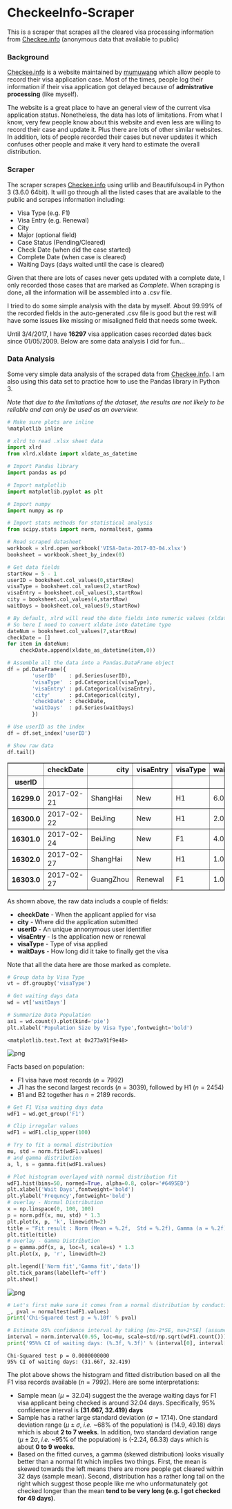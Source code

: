 # CheckeeInfo-Scraper
This is a scraper that scrapes all the cleared visa processing information from [Checkee.info](http://checkee.info/) (anonymous data that available to public)

### Background
[Checkee.info](http://checkee.info/) is a website maintained by [mumuwang](http://www.websitegoodies.com/guestbook.php?a=view&id=169519) which allow people to record their visa application case. Most of the times, people log their information if their visa application got delayed because of **admistrative processing** (like myself).

The website is a great place to have an general view of the current visa application status. Nonetheless, the data has lots of limitations. From what I know, very few people know about this website and even less are willing to record their case and update it. Plus there are lots of other similar websites. In addition, lots of people recorded their cases but never updates it which confuses other people and make it very hard to estimate the overall distribution.

### Scraper
The scraper scrapes [Checkee.info](http://checkee.info/) using urllib and Beautifulsoup4 in Python 3 (3.6.0 64bit). It will go through all the listed cases that are available to the public and scrapes information including:
- Visa Type (e.g. F1)
- Visa Entry (e.g. Renewal)
- City
- Major (optional field)
- Case Status (Pending/Cleared)
- Check Date (when did the case started)
- Complete Date (when case is cleared)
- Waiting Days (days waited until the case is cleared)

Given that there are lots of cases never gets updated with a complete date, I only recorded those cases that are marked as *Complete*. When scraping is done, all the information will be assembled into a .csv file.

I tried to do some simple analysis with the data by myself. About 99.99% of the recorded fields in the auto-generated .csv file is good but the rest will have some issues like missing or misaligned field that needs some tweek.

Until 3/4/2017, I have **16297** visa application cases recorded dates back since 01/05/2009. Below are some data analysis I did for fun...

### Data Analysis
Some very simple data analysis of the scraped data from [Checkee.info](http://checkee.info/). I am also using this data set to practice how to use the Pandas library in Python 3.

*Note that due to the limitations of the dataset, the results are not likely to be reliable and can only be used as an overview.*

```python
# Make sure plots are inline
%matplotlib inline

# xlrd to read .xlsx sheet data
import xlrd
from xlrd.xldate import xldate_as_datetime

# Import Pandas library
import pandas as pd

# Import matplotlib
import matplotlib.pyplot as plt

# Import numpy
import numpy as np

# Import stats methods for statistical analysis
from scipy.stats import norm, normaltest, gamma
```


```python
# Read scraped datasheet
workbook = xlrd.open_workbook('VISA-Data-2017-03-04.xlsx')
booksheet = workbook.sheet_by_index(0)

# Get data fields
startRow = 5 - 1
userID = booksheet.col_values(0,startRow)
visaType = booksheet.col_values(2,startRow)
visaEntry = booksheet.col_values(3,startRow)
city = booksheet.col_values(4,startRow)
waitDays = booksheet.col_values(9,startRow)

# By default, xlrd will read the date fields into numeric values (xldate type)
# So here I need to convert xldate into datetime type
dateNum = booksheet.col_values(7,startRow)
checkDate = []
for item in dateNum:
    checkDate.append(xldate_as_datetime(item,0))
```


```python
# Assemble all the data into a Pandas.DataFrame object
df = pd.DataFrame({
        'userID'    : pd.Series(userID),
        'visaType'  : pd.Categorical(visaType),
        'visaEntry' : pd.Categorical(visaEntry),
        'city'      : pd.Categorical(city),
        'checkDate' : checkDate,
        'waitDays'  : pd.Series(waitDays)
        })

# Use userID as the index
df = df.set_index('userID')

# Show raw data
df.tail()
```




<div>
<table border="1" class="dataframe">
  <thead>
    <tr style="text-align: right;">
      <th></th>
      <th>checkDate</th>
      <th>city</th>
      <th>visaEntry</th>
      <th>visaType</th>
      <th>waitDays</th>
    </tr>
    <tr>
      <th>userID</th>
      <th></th>
      <th></th>
      <th></th>
      <th></th>
      <th></th>
    </tr>
  </thead>
  <tbody>
    <tr>
      <th>16299.0</th>
      <td>2017-02-21</td>
      <td>ShangHai</td>
      <td>New</td>
      <td>H1</td>
      <td>6.0</td>
    </tr>
    <tr>
      <th>16300.0</th>
      <td>2017-02-22</td>
      <td>BeiJing</td>
      <td>New</td>
      <td>H1</td>
      <td>2.0</td>
    </tr>
    <tr>
      <th>16301.0</th>
      <td>2017-02-24</td>
      <td>BeiJing</td>
      <td>New</td>
      <td>F1</td>
      <td>4.0</td>
    </tr>
    <tr>
      <th>16302.0</th>
      <td>2017-02-27</td>
      <td>ShangHai</td>
      <td>New</td>
      <td>H1</td>
      <td>1.0</td>
    </tr>
    <tr>
      <th>16303.0</th>
      <td>2017-02-27</td>
      <td>GuangZhou</td>
      <td>Renewal</td>
      <td>F1</td>
      <td>1.0</td>
    </tr>
  </tbody>
</table>
</div>



As shown above, the raw data includs a couple of fields:
- **checkDate** - When the applicant applied for visa
- **city** - Where did the application submitted
- **userID** - An unique annonymous user identifier
- **visaEntry** - Is the application new or renewal
- **visaType** - Type of visa applied
- **waitDays** - How long did it take to finally get the visa

Note that all the data here are those marked as complete.


```python
# Group data by Visa Type
vt = df.groupby('visaType')

# Get waiting days data
wd = vt['waitDays']

# Summarize Data Population
ax1 = wd.count().plot(kind='pie')
plt.xlabel('Population Size by Visa Type',fontweight='bold')
```




    <matplotlib.text.Text at 0x273a91f9e48>




![png](output_5_1.png)


Facts based on population:
- F1 visa have most records ($n=7992$)
- J1 has the second largest records ($n=3039$), followed by H1 ($n=2454$)
- B1 and B2 together has $n=2189$ records.


```python
# Get F1 Visa waiting days data
wdF1 = wd.get_group('F1')

# Clip irregular values
wdF1 = wdF1.clip_upper(100)

# Try to fit a normal distribution
mu, std = norm.fit(wdF1.values)
# and gamma distribution
a, l, s = gamma.fit(wdF1.values)

# Plot histogram overlayed with normal distribution fit
wdF1.hist(bins=50, normed=True, alpha=0.8, color='#6495ED')
plt.xlabel('Wait Days',fontweight='bold')
plt.ylabel('Frequncy',fontweight='bold')
# overlay - Normal Distribution
x = np.linspace(0, 100, 100)
p = norm.pdf(x, mu, std) * 1.3
plt.plot(x, p, 'k', linewidth=2)
title = "Fit result : Norm (Mean = %.2f,  Std = %.2f), Gamma (a = %.2f) " % (mu, std, a)
plt.title(title)
# overlay - Gamma Distribution
p = gamma.pdf(x, a, loc=l, scale=s) * 1.3
plt.plot(x, p, 'r', linewidth=2)

plt.legend(['Norm fit','Gamma fit','data'])
plt.tick_params(labelleft='off')
plt.show()
```


![png](output_7_0.png)



```python
# Let's first make sure it comes from a normal distribution by conducting a Chi-squared test
_, pval = normaltest(wdF1.values)
print('Chi-Squared test p = %.10f' % pval)

# Estimate 95% confidence interval by taking [mu-2*SE, mu+2*SE] (assume normal distribution)
interval = norm.interval(0.95, loc=mu, scale=std/np.sqrt(wdF1.count()))
print('95%% CI of waiting days: (%.3f, %.3f)' % (interval[0], interval[1]))
```

    Chi-Squared test p = 0.0000000000
    95% CI of waiting days: (31.667, 32.419)


The plot above shows the histogram and fitted distribution based on all the F1 visa records available ($n=7992$). Here are some interpretations:
- Sample mean ($\mu=32.04$) suggest the the average waiting days for F1 visa applicant being checked is around 32.04 days. Specifically, 95% confidence interval is **(31.667, 32.419) days**
- Sample has a rather large standard deviation ($\sigma=17.14$). One standard deviation range ($\mu\pm\sigma$, *i.e.* ~68% of the population) is (14.9, 49.18) days which is about **2 to 7 weeks**. In addition, two standard deviation range ($\mu\pm2\sigma$, *i.e.* ~95% of the population) is (-2.24, 66.33) days which is about **0 to 9 weeks**.
- Based on the fitted curves, a gamma (skewed distribution) looks visually better than a normal fit which implies two things. First, the mean is skewed towards the left means there are more people get cleared within 32 days (sample mean). Second, distribution has a rather long tail on the right which suggest those people like me who unformatunately got checked longer than the mean **tend to be very long (e.g. I got checked for 49 days)**.
